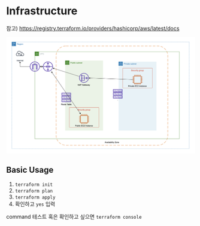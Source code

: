 # Infrastructure

참고) https://registry.terraform.io/providers/hashicorp/aws/latest/docs

![diagram](./diagram.png)

## Basic Usage
1. `terraform init`
2. `terraform plan`
3. `terraform apply`
4. 확인하고 `yes` 입력

command 테스트 혹은 확인하고 싶으면 `terraform console`